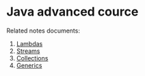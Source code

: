 # Java advanced cource

Related notes documents:
1. [Lambdas](src/main/java/lambda/notes.md)
2. [Streams](src/main/java/streams/notes.md)
3. [Collections](src/main/java/collections/notes.md)
4. [Generics](src/main/java/generics/notes.md)
